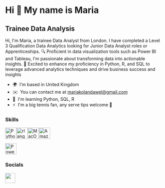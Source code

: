Hi 👋 My name is Maria
=================================

Trainee Data Analysis
---------------------

Hi, I'm Maria, a trainee Data Analyst from London. I have completed a Level 3 Qualification Data Analytics looking for Junior Data Analyst roles or Apprenticeships. 🔍 Proficient in data visualization tools such as Power BI and Tableau, I'm passionate about transforming data into actionable insights. 🚀 Excited to enhance my proficiency in Python, R, and SQL to leverage advanced analytics techniques and drive business success and insights

* 🌍  I'm based in United Kingdom
* ✉️  You can contact me at [mariakolandawel@gmail.com](mailto:mariakolandawel@gmail.com)
* 🧠  I'm learning Python, SQL, R
* ⚡  I'm a big tennis fan, any serve tips welcome 🎾

### Skills


<p align="left">
<a href="https://www.python.org/" target="_blank" rel="noreferrer"><img src="https://raw.githubusercontent.com/danielcranney/readme-generator/main/public/icons/skills/python-colored.svg" width="36" height="36" alt="Python" /></a><a href="https://www.r-project.org/" target="_blank" rel="noreferrer"><img src="https://raw.githubusercontent.com/danielcranney/readme-generator/main/public/icons/skills/rlang-colored.svg" width="36" height="36" alt="rlang" /></a><a href="https://apple.com" target="_blank" rel="noreferrer"><img src="https://raw.githubusercontent.com/danielcranney/readme-generator/main/public/icons/skills/macos-colored.svg" width="36" height="36" alt="MacOS" /></a><a href="https://aws.amazon.com" target="_blank" rel="noreferrer"><img src="https://raw.githubusercontent.com/danielcranney/readme-generator/main/public/icons/skills/aws-colored.svg" width="36" height="36" alt="Amazon Web Services" /></a>
</p> <a href="https://www.microsoft.com/en-us/power-platform/products/power-bi" target="_blank" rel="noreferrer"><img src="https://cdn.worldvectorlogo.com/logos/power-bi.svg" width="36" height="36" alt="Power bi" /></a>

### Socials

<p align="left"> <a href="https://www.linkedin.com/in/mariakolandawel/" target="_blank" rel="noreferrer"> <picture> <source media="(prefers-color-scheme: dark)" srcset="https://raw.githubusercontent.com/danielcranney/readme-generator/main/public/icons/socials/linkedin-dark.svg" /> <source media="(prefers-color-scheme: light)" srcset="https://raw.githubusercontent.com/danielcranney/readme-generator/main/public/icons/socials/linkedin.svg" /> <img src="https://raw.githubusercontent.com/danielcranney/readme-generator/main/public/icons/socials/linkedin.svg" width="32" height="32" /> </picture> </a></p>
